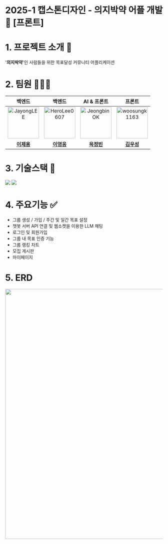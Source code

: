 # 2025-1 캡스톤디자인 - 의지박약 어플 개발📱 [프론트]

# 1. 프로젝트 소개 📍
'**의지박약**'인 사람들을 위한 목표달성 커뮤니티 어플리케이션

# 2. 팀원 👨🏻‍💻

| <center>백엔드</center> | <center>백엔드</center> | <center>AI & 프론트</center> | <center>프론트</center> |
|:---:|:---:|:---:|:---:|
| <img src="https://avatars.githubusercontent.com/u/104718158?v=4" width="100px;" alt="JayongLEE"/> | <img src="https://avatars.githubusercontent.com/u/136329715?v=4" width="100px;" alt="HeroLee0607"/> | <img src="https://avatars.githubusercontent.com/u/101934325?v=4" width="100px;" alt="JeongbinOK"/> | <img src="https://avatars.githubusercontent.com/u/188141826?v=4" width="100px;" alt="woosungk1163"/> |
| <div align="center"><a href="https://github.com/JayongLEE"><b>이제용</b></a></div> | <div align="center"><a href="https://github.com/HeroLee0607"><b>이영웅</b></a></div> | <div align="center"><a href="https://github.com/JeongbinOK"><b>옥정빈</b></a></div> | <div align="center"><a href="https://github.com/woosungk1163"><b>김우성</b></a></div> |

# 3. 기술스택 🔧
<img src="https://img.shields.io/badge/dart-0175C2?style=for-the-badge&logo=dart&logoColor=white"> <img src="https://img.shields.io/badge/flutter-02569B?style=for-the-badge&logo=flutter&logoColor=white">
# 4. 주요기능 ✅
- 그룹 생성 / 가입 / 주간 및 일간 목표 설정
- 챗봇 서버 API 연결 및 웹소켓을 이용한 LLM 채팅
- 로그인 및 회원가입
- 그룹 내 목표 인증 기능
- 그룹 랭킹 차트
- 모집 게시판
- 마이페이지

# 5. ERD
<img src="https://github.com/user-attachments/assets/c2d204bb-caa8-4816-9bc4-4665cdbc9b7b" width="800px" />
